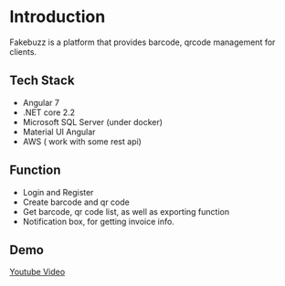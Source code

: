 # Introduction

Fakebuzz is a platform that provides barcode, qrcode management for clients.

## Tech Stack

* Angular 7
* .NET core 2.2
* Microsoft SQL Server (under docker)
* Material UI Angular
* AWS ( work with some rest api)

## Function

* Login and Register
* Create barcode and qr code
* Get barcode, qr code list, as well as exporting function
* Notification box, for getting invoice info.


## Demo

[Youtube Video](https://youtu.be/IT3BKwSfwvY)
